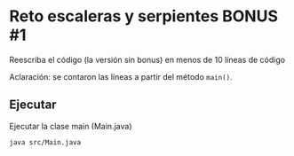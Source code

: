# Reto escaleras y serpientes BONUS #1
Reescriba el código (la versión sin bonus) en menos de 10 líneas de código

Aclaración: se contaron las líneas a partir del método `main()`.
## Ejecutar
Ejecutar la clase main (Main.java)

`java src/Main.java`

